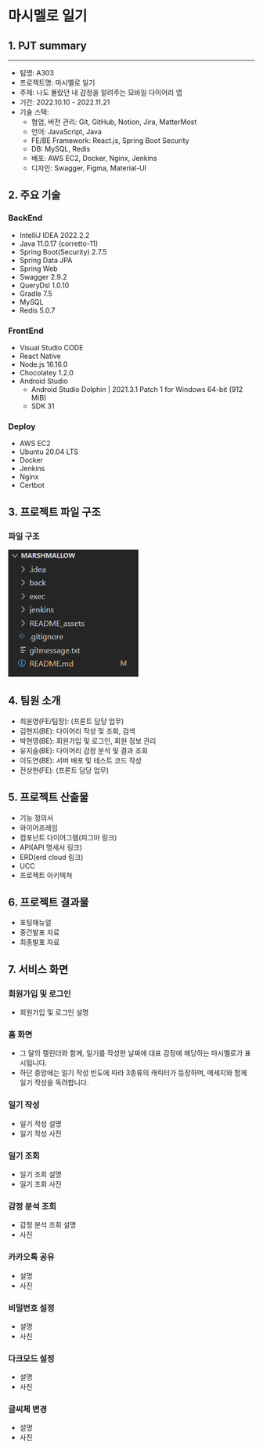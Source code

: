 # 마시멜로 일기

## 1. PJT summary

---

- 팀명: A303
- 프로젝트명: 마시멜로 일기
- 주제: 나도 몰랐던 내 감정을 알려주는 모바일 다이어리 앱
- 기간: 2022.10.10 - 2022.11.21
- 기술 스택:
  - 협업, 버전 관리: Git, GitHub, Notion, Jira, MatterMost
  - 언어: JavaScript, Java
  - FE/BE Framework: React.js, Spring Boot Security
  - DB: MySQL, Redis
  - 배포: AWS EC2, Docker, Nginx, Jenkins
  - 디자인: Swagger, Figma, Material-UI

## 2. 주요 기술

### BackEnd

- IntelliJ IDEA 2022.2.2
- Java 11.0.17 (corretto-11)
- Spring Boot(Security) 2.7.5
- Spring Data JPA
- Spring Web
- Swagger 2.9.2
- QueryDsl 1.0.10
- Gradle 7.5
- MySQL
- Redis 5.0.7

### FrontEnd

- Visual Studio CODE
- React Native
- Node.js 16.16.0
- Chocolatey 1.2.0
- Android Studio
  - Android Studio Dolphin | 2021.3.1 Patch 1 for Windows 64-bit (912 MiB)
  - SDK 31

### Deploy

- AWS EC2
- Ubuntu 20.04 LTS
- Docker
- Jenkins
- Nginx
- Certbot

## 3. 프로젝트 파일 구조

### 파일 구조

![file_structure](/README_assets/file_structure.png)

## 4. 팀원 소개

- 최윤영(FE/팀장): (프론트 담당 업무)
- 김현지(BE): 다이어리 작성 및 조회, 검색
- 박현영(BE): 회원가입 및 로그인, 회원 정보 관리
- 유지슬(BE): 다이어리 감정 분석 및 결과 조회
- 이도연(BE): 서버 배포 및 테스트 코드 작성
- 전상현(FE): (프론트 담당 업무)

## 5. 프로젝트 산출물

- 기능 정의서
- 와이어프레임
- 컴포넌트 다이어그램(피그마 링크)
- API(API 명세서 링크)
- ERD(erd cloud 링크)
- UCC
- 프로젝트 아키텍쳐

## 6. 프로젝트 결과물

- 포팅매뉴얼
- 중간발표 자료
- 최종발표 자료

## 7. 서비스 화면

### 회원가입 및 로그인

- 회원가입 및 로그인 설명

### 홈 화면

- 그 달의 캘린더와 함께, 일기를 작성한 날짜에 대표 감정에 해당하는 마시멜로가 표시됩니다.
- 하단 중앙에는 일기 작성 빈도에 따라 3종류의 캐릭터가 등장하며, 메세지와 함께 일기 작성을 독려합니다.

### 일기 작성

- 일기 작성 설명
- 일기 작성 사진

### 일기 조회

- 일기 조회 설명
- 일기 조회 사진

### 감정 분석 조회

- 감정 분석 조회 설명
- 사진

### 카카오톡 공유

- 설명
- 사진

### 비밀번호 설정

- 설명
- 사진

### 다크모드 설정

- 설명
- 사진

### 글씨체 변경

- 설명
- 사진
